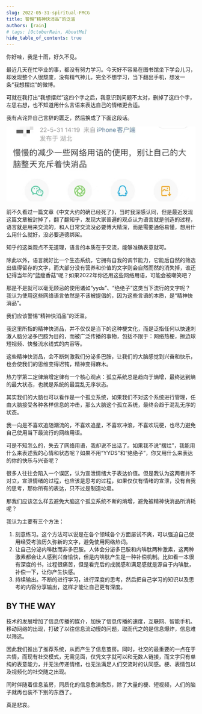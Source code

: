 ```yaml
---
slug: 2022-05-31-spiritual-FMCG
title: 警惕“精神快消品”的泛滥
authors: [rain]
# tags: [OctoberRain, AboutMe]
hide_table_of_contents: true
---
```


你好哇，我是十雨，好久不见。

最近几天在忙毕业的事，都没有努力学习。今天好不容易在图书馆坐下学会儿习，却发现整个人很颓废，没有精气神儿，完全不想学习，当下翻出手机，想发一条“我想摆烂”的微博。

可就在我打出“我想摆烂”这四个字之后，我意识到问题不太对，删掉了这四个字，左思右想，也不知道用什么言语来表达自己的情绪更合适。

我有点诧异自己言辞的匮乏，然后换成了下面这段话。

![weibo](./weibo.jpeg)

前不久看过一篇文章《中文大约的确已经死了》，当时我深感认同，但是最近发现这篇文章被封掉了，翻了翻知乎，发现大家普遍的观点认为语言就是创造的过程，语言就是用来交流的，和人日常交流没必要博大精深，而是需要通俗易懂，想用什么用什么就好，没必要道德绑架。

知乎的这类观点不无道理，语言的本质在于交流，能够准确表意就可。

除此以外，语言就好比一个生态系统，它拥有自我的调节能力，它能后自然的筛选出值得留存的文字，而大部分没有营养和价值的文字则会自然而然的消失掉，谁还记得当年的“蓝瘦香菇”呢？如果2022年你还用这些网络用语，可能会被嘲笑吧？

那是不是就可以毫无顾忌的使用诸如“yyds”、“绝绝子”这类当下流行的文字呢？我认为使用这些网络语言依然是不该被提倡的，因为这些言语的本质，是“精神快消品”。

我们应该警惕“精神快消品”的泛滥。

我这里所指的精神快消品，并不仅仅是当下的这种梗文化，而是泛指任何以快速刺激人脑分泌多巴胺为目的，而被广泛传播的事物，包括不限于：网络热梗，擦边球短视频、快餐流水线式的内容等。

这些精神快消品，会不断刺激我们分泌多巴胺，让我们的大脑感觉到兴奋和快乐，也会使我们的思维变得迟钝，精神变得麻木。

热力学第二定律熵增定律有一个核心观点：孤立系统总是趋向于熵增，最终达到熵的最大状态，也就是系统的最混乱无序状态。

其实我们的大脑也可以看作是一个孤立系统，如果我们不对这个系统进行管理，任由大脑接受各种各样信息的冲击，那么大脑这个孤立系统，最终会趋于混乱无序的状态。

我一向是不喜欢追随潮流的，不喜欢追星，不喜欢冲浪，不喜欢玩梗，也尽力避免自己使用当下最流行的网络用语。

可是不知怎么的，失去了网络用语，我却说不出话了。如果我不说“摆烂”，我能用什么来表述我的心情和状态呢？如果不用“YYDS”和“绝绝子”，你又用什么来表达的你的快乐与兴奋呢？

很多人往往会陷入一个误区，认为宣泄情绪大于表达价值。但是我认为这两者并不对立，宣泄情绪的过程，也应该是思考的过程，如果仅仅有情绪的宣泄，没有自我的思考，那你所有的表达，只不过是制造垃圾。

那我们应该怎么样去避免大脑这个孤立系统不断的熵增，避免被精神快消品所消耗呢？

我认为主要有三个方法：

1. 刻意练习。这个方法可以说是在各个领域各个方面屡试不爽，可以强迫自己使用经受考验历久弥新的文字，避免使用网络热词。
2. 让自己分泌内啡肽而非多巴胺。人体会分泌多巴胺和内啡肽两种激素，这两种激素都会让人感到兴奋愉快，但是内啡肽产生是一种补偿机制。比如看一本很有深度的书，过程很痛苦，但是看完后的成就感和满足感就是源自于内啡肽，补偿一下，让你产生快感。
3. 持续输出。不断的进行学习，进行深度的思考，然后把自己学习的知识以及思考的内容分享输出，这样才能让自己更有深度。

## BY THE WAY

技术的发展增加了信息传播的媒介，加快了信息传播的速度，互联网、智能手机、移动网络的出现，打破了以往信息流动慢的问题，取而代之的是信息爆炸，信息难以筛选。

因此我们推出了推荐系统，从而产生了信息茧房。同时，社交的最重要的一点在于共情，而现有社交模式，无需见面，仅凭文字就可以和无数人链接，而文字只有单纯的表意能力，并无法传递情绪，也无法满足人们交流时的认同感。梗、表情包以及视频化的社交随之出现。

同时伴随着信息茧房，同质化的信息愈演愈烈，除了大量的梗、短视频，人们的脑子就再也装不下别的东西了。

真是悲哀。